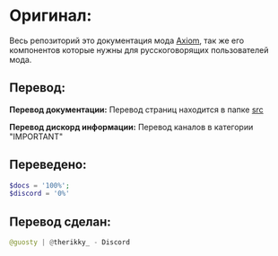 # Оригинал:
Весь репозиторий это документация мода [Axiom](https://github.com/Moulberry/AxiomDocumentation), так же его компонентов которые нужны для русскоговорящих пользователей мода.

## Перевод:
**Перевод документации:**
Перевод страниц находится в папке [src](https://github.com/therikky/translation-axiom/tree/master/src) 

**Перевод дискорд информации:**
Перевод каналов в категории "IMPORTANT"

## Переведено:
```php
$docs = '100%';
$discord = '0%'
```

## Перевод сделан:
```py
@guosty | @therikky_ - Discord
```
